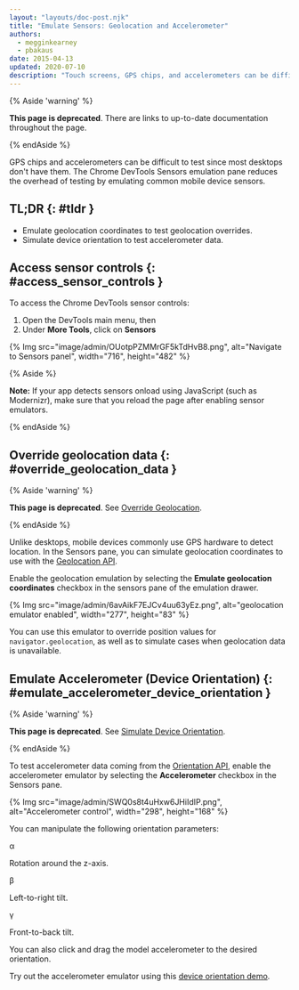 ```yaml
---
layout: "layouts/doc-post.njk"
title: "Emulate Sensors: Geolocation and Accelerometer"
authors:
  - megginkearney
  - pbakaus
date: 2015-04-13
updated: 2020-07-10
description: "Touch screens, GPS chips, and accelerometers can be difficult to test since most desktops don&#39;t have them. The Chrome DevTools sensor emulators reduce the overhead of testing by emulating common mobile device sensors."
---
```


{% Aside 'warning' %}

**This page is deprecated**. There are links to up-to-date documentation throughout the page.

{% endAside %}

GPS chips and accelerometers can be difficult to test since most desktops don't have them. The
Chrome DevTools Sensors emulation pane reduces the overhead of testing by emulating common mobile
device sensors.

## TL;DR {: #tldr }

- Emulate geolocation coordinates to test geolocation overrides.
- Simulate device orientation to test accelerometer data.

## Access sensor controls {: #access_sensor_controls }

To access the Chrome DevTools sensor controls:

1.  Open the DevTools main menu, then
2.  Under **More Tools**, click on **Sensors**

{% Img src="image/admin/OUotpPZMMrGF5kTdHvB8.png", alt="Navigate to Sensors panel", width="716", height="482" %}

{% Aside %}

**Note:** If your app detects sensors onload using JavaScript (such as Modernizr), make sure that
you reload the page after enabling sensor emulators.

{% endAside %}

## Override geolocation data {: #override_geolocation_data }

{% Aside 'warning' %}

**This page is deprecated**. See [Override Geolocation][1].

{% endAside %}

Unlike desktops, mobile devices commonly use GPS hardware to detect location. In the Sensors pane,
you can simulate geolocation coordinates to use with the [Geolocation API][2].

Enable the geolocation emulation by selecting the **Emulate geolocation coordinates** checkbox in
the sensors pane of the emulation drawer.

{% Img src="image/admin/6avAikF7EJCv4uu63yEz.png", alt="geolocation emulator enabled", width="277", height="83" %}

You can use this emulator to override position values for `navigator.geolocation`, as well as to
simulate cases when geolocation data is unavailable.

## Emulate Accelerometer (Device Orientation) {: #emulate_accelerometer_device_orientation }

{% Aside 'warning' %}

**This page is deprecated**. See [Simulate Device Orientation][3].

{% endAside %}

To test accelerometer data coming from the [Orientation API][4], enable the accelerometer emulator
by selecting the **Accelerometer** checkbox in the Sensors pane.

{% Img src="image/admin/SWQ0s8t4uHxw6JHiIdIP.png", alt="Accelerometer control", width="298", height="168" %}

You can manipulate the following orientation parameters:

α

Rotation around the z-axis.

β

Left-to-right tilt.

γ

Front-to-back tilt.

You can also click and drag the model accelerometer to the desired orientation.

Try out the accelerometer emulator using this [device orientation demo][5].

[1]: /web/tools/chrome-devtools/device-mode/geolocation
[2]: http://www.w3.org/TR/geolocation-API/
[3]: /web/tools/chrome-devtools/device-mode/orientation
[4]: http://www.w3.org/TR/screen-orientation/
[5]:
  http://googlesamples.github.io/web-fundamentals/fundamentals/native-hardware/device-orientation/dev-orientation.html

